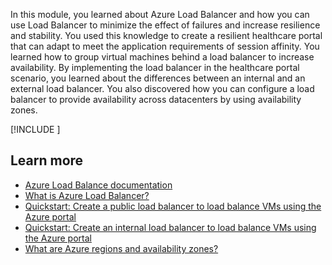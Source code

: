In this module, you learned about Azure Load Balancer and how you can use Load Balancer to minimize the effect of failures and increase resilience and stability. You used this knowledge to create a resilient healthcare portal that can adapt to meet the application requirements of session affinity. You learned how to group virtual machines behind a load balancer to increase availability. By implementing the load balancer in the healthcare portal scenario, you learned about the differences between an internal and an external load balancer. You also discovered how you can configure a load balancer to provide availability across datacenters by using availability zones.

[!INCLUDE [](../../../includes/azure-optional-exercise-subscription-cleanup.md)]

## Learn more

- [Azure Load Balance documentation](/azure/load-balancer/)
- [What is Azure Load Balancer?](/azure/load-balancer/load-balancer-overview)
- [Quickstart: Create a public load balancer to load balance VMs using the Azure portal](/azure/load-balancer/quickstart-load-balancer-standard-public-portal)
- [Quickstart: Create an internal load balancer to load balance VMs using the Azure portal](/azure/load-balancer/quickstart-load-balancer-standard-internal-portal)
- [What are Azure regions and availability zones?](/azure/reliability/availability-zones-overview)